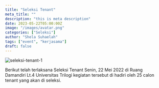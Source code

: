 ```yaml
---
title: "Seleksi Tenant"
meta_title: ""
description: "this is meta description"
date: 2023-05-22T05:00:00Z
image: "/images/avatar.png"
categories: ["Seleksi"]
author: "Shela Suhaelah"
tags: ["event", "kerjasama"]
draft: false
---
```


![seleksi-tenant-1](/event/seleksi-tenant/1.jpg)

Berikut telah terlaksana Seleksi Tenant Senin, 22 Mei 2022 di Ruang Damandiri Lt.4 Universitas Trilogi kegiatan tersebut di hadiri oleh 25 calon tenant yang akan di seleksi.